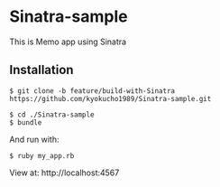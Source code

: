 # Sinatra-sample

This is Memo app using Sinatra

## Installation

```
$ git clone -b feature/build-with-Sinatra https://github.com/kyokucho1989/Sinatra-sample.git
```

```
$ cd ./Sinatra-sample
$ bundle
```

And run with:

```
$ ruby my_app.rb
```

View at: http://localhost:4567
